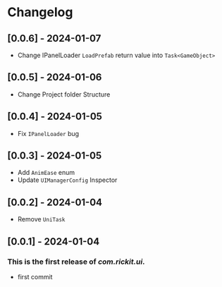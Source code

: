 # Changelog
## [0.0.6] - 2024-01-07

- Change IPanelLoader `LoadPrefab` return value into `Task<GameObject>`

## [0.0.5] - 2024-01-06

- Change Project folder Structure

## [0.0.4] - 2024-01-05

- Fix `IPanelLoader` bug

## [0.0.3] - 2024-01-05

- Add `AnimEase` enum
- Update `UIManagerConfig` Inspector

## [0.0.2] - 2024-01-04

- Remove `UniTask`

## [0.0.1] - 2024-01-04

### This is the first release of *com.rickit.ui*.

- first commit
